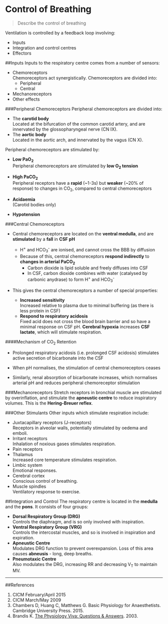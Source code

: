 # Control of Breathing
> Describe the control of breathing

Ventilation is controlled by a feedback loop involving:
* Inputs
* Integration and control centres
* Effectors

##Inputs
Inputs to the respiratory centre comes from a number of sensors:
* Chemoreceptors  
Chemoreceptors act synergistically. Chemoreceptors are divided into:
  * Peripheral
  * Central
* Mechanoreceptors
* Other effects

###Peripheral Chemoreceptors
Peripheral chemoreceptors are divided into:
* The **carotid body**  
Located at the bifurcation of the common carotid artery, and are innervated by the glossopharyngeal nerve (CN IX).
* The **aortic body**  
Located in the aortic arch, and innervated by the vagus (CN X).

Peripheral chemoreceptors are stimulated by:
* **Low PaO<sub>2</sub>**  
  Peripheral chemoreceptors are stimulated by **low O<sub>2</sub> tension**  
  <object data="resources\PaO2-vs-MV.svg" type="image/svg+xml"></object>


* **High PaCO<sub>2</sub>**  
  Peripheral receptors have a **rapid** (~1-3s) but **weaker** (~20% of response) to changes in CO<sub>2</sub>, compared to central chemoreceptors  
<object data="resources\PaCO2-vs-MV.svg" type="image/svg+xml"></object>

* **Acidaemia**  
  (Carotid bodies only)
* **Hypotension**  

###Central Chemoreceptors
* Central chemoreceptors are located on the **ventral medulla**, and are **stimulated** by a **fall** in **CSF pH**
  * H<sup>+</sup> and HCO<sub>3</sub><sup>-</sup> are ionised, and cannot cross the BBB by diffusion
  * Because of this, central chemoreceptors **respond indirectly** to **changes in arterial PaCO<sub>2</sub>**
    * Carbon dioxide is lipid soluble and freely diffuses into CSF
    * In CSF, carbon dioxide combines with water (catalysed by carbonic anydrase) to form H<sup>+</sup> and HCO<sub>3</sub><sup>-</sup>


* This gives the central chemoreceptors a number of special properties:
  * **Increased sensitivity**  
  Increased relative to plasma due to minimal buffering (as there is less protein in CSF)
  * **Respond to respiratory acidosis**  
  Fixed acid does not cross the blood brain barrier and so have a minimal response on CSF pH. **Cerebral hypoxia** increases **CSF lactate**, which will stimulate respiration.

####Mechanism of CO<sub>2</sub> Retention
* Prolonged respiratory acidosis (i.e. prolonged CSF acidosis) stimulates active secretion of bicarbonate into the CSF
* When pH normalises, the stimulation of central chemoreceptors ceases

* Similarly, renal absorption of bicarbonate increases, which normalises arterial pH and reduces peripheral chemoreceptor stimulation

###Mechanoreceptors
Stretch receptors in bronchial muscle are stimulated by overinflation, and stimulate the **apneustic centre** to reduce inspiratory volumes. This is the **Hering-Breuer reflex**.

###Other Stimulants
Other inputs which stimulate respiration include:
* Juxtacapillary receptors (J-receptors)  
Receptors in alveolar walls, potentially stimulated by oedema and emboli.
* Irritant receptors  
  Inhalation of noxious gases stimulates respiration.
* Pain receptors
* Thalamus  
  Increased core temperature stimulates respiration.
* Limbic system  
  Emotional responses.
* Cerebral cortex  
  Conscious control of breathing.
* Muscle spindles  
Ventilatory response to exercise.

##Integration and Control
The respiratory centre is located in the **medulla** and the **pons**. It consists of four groups:
* **Dorsal Respiratory Group (DRG)**  
  Controls the diaphragm, and is so only involved with inspiration.
* **Ventral Respiratory Group (VRG)**  
  Controls the intercostal muscles, and so is involved in inspiration and expiration.
* **Apneustic Centre**  
  Modulates DRG function to prevent overexpansion. Loss of this area causes **abneusis** - long, deep breaths.
* **Pneumotaxic Centre**  
 Also modulates the DRG, increasing RR and decreasing V<sub>T</sub> to maintain MV.

---
##References
1. CICM February/April 2015
2. CICM March/May 2009
3. Chambers D, Huang C, Matthews G. Basic Physiology for Anaesthetists. Cambridge University Press. 2015.
4. Brandis K. [The Physiology Viva: Questions & Answers](http://www.anaesthesiamcq.com/vivabook.php). 2003.